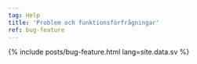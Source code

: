 ```yaml
---
tag: Help
title: 'Problem och funktionsförfrågningar'
ref: bug-feature
---
```


{% include posts/bug-feature.html lang=site.data.sv %}
